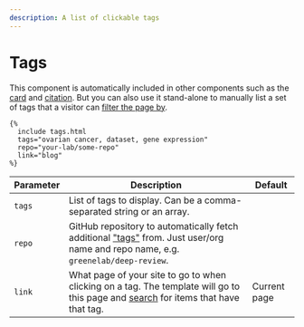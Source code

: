 ```yaml
---
description: A list of clickable tags
---
```


# Tags

This component is automatically included in other components such as the [card](card.md) and [citation](citation.md). But you can also use it stand-alone to manually list a set of tags that a visitor can [filter the page by](search.md).

```liquid
{%
  include tags.html
  tags="ovarian cancer, dataset, gene expression"
  repo="your-lab/some-repo"
  link="blog"
%}
```

| Parameter | Description                                                                                                                                                   | Default      |
| --------- | ------------------------------------------------------------------------------------------------------------------------------------------------------------- | ------------ |
| `tags`    | List of tags to display. Can be a comma-separated string or an array.                                                                                         |              |
| `repo`    | GitHub repository to automatically fetch additional ["tags"](https://github.com/topics) from. Just user/org name and repo name, e.g. `greenelab/deep-review`. |              |
| `link`    | What page of your site to go to when clicking on a tag. The template will go to this page and [search](search.md) for items that have that tag.               | Current page |
